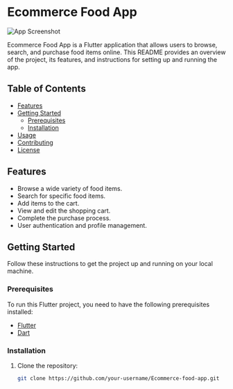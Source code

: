 # Ecommerce Food App

![App Screenshot](screenshot.png)

Ecommerce Food App is a Flutter application that allows users to browse, search, and purchase food items online. This README provides an overview of the project, its features, and instructions for setting up and running the app.

## Table of Contents

- [Features](#features)
- [Getting Started](#getting-started)
  - [Prerequisites](#prerequisites)
  - [Installation](#installation)
- [Usage](#usage)
- [Contributing](#contributing)
- [License](#license)

## Features

- Browse a wide variety of food items.
- Search for specific food items.
- Add items to the cart.
- View and edit the shopping cart.
- Complete the purchase process.
- User authentication and profile management.

## Getting Started

Follow these instructions to get the project up and running on your local machine.

### Prerequisites

To run this Flutter project, you need to have the following prerequisites installed:

- [Flutter](https://flutter.dev/docs/get-started/install)
- [Dart](https://dart.dev/get-dart)

### Installation

1. Clone the repository:

   ```bash
   git clone https://github.com/your-username/Ecommerce-food-app.git
